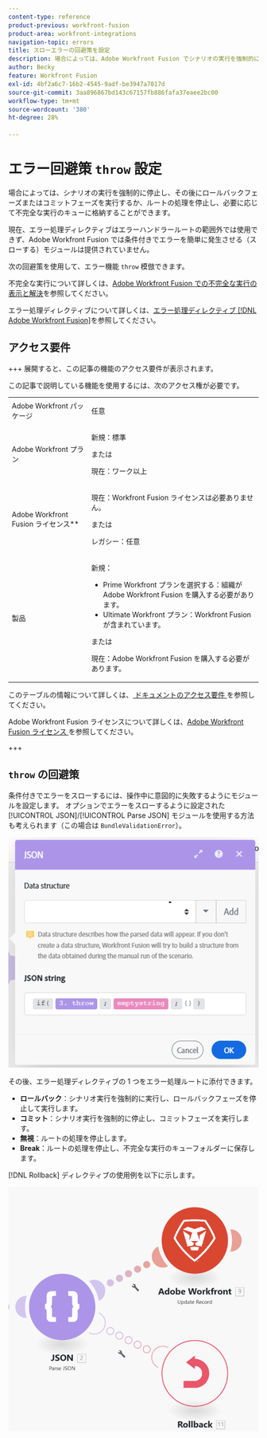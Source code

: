 ```yaml
---
content-type: reference
product-previous: workfront-fusion
product-area: workfront-integrations
navigation-topic: errors
title: スローエラーの回避策を設定
description: 場合によっては、Adobe Workfront Fusion でシナリオの実行を強制的に停止し、その後でロールバックまたはコミットフェーズを実行したり、ルートの処理を停止して必要に応じて不完全な実行をビューのキューに格納し、不完全な実行を解決したりすることができます。
author: Becky
feature: Workfront Fusion
exl-id: 4bf2a6c7-16b2-4545-9adf-be3947a7017d
source-git-commit: 3aa896867bd143c67157fb886fafa37eaee2bc00
workflow-type: tm+mt
source-wordcount: '380'
ht-degree: 28%

---
```


# エラー回避策 `throw` 設定

場合によっては、シナリオの実行を強制的に停止し、その後にロールバックフェーズまたはコミットフェーズを実行するか、ルートの処理を停止し、必要に応じて不完全な実行のキューに格納することができます。

現在、エラー処理ディレクティブはエラーハンドラールートの範囲外では使用できず、Adobe Workfront Fusion では条件付きでエラーを簡単に発生させる（スローする）モジュールは提供されていません。

次の回避策を使用して、エラー機能 `throw` 模倣できます。

不完全な実行について詳しくは、[Adobe Workfront Fusion での不完全な実行の表示と解決](/help/workfront-fusion/manage-scenarios/view-and-resolve-incomplete-executions.md)を参照してください。

エラー処理ディレクティブについて詳しくは、[エラー処理ディレクティブ [!DNL Adobe Workfront Fusion]](/help/workfront-fusion/references/errors/directives-for-error-handling.md)を参照してください。

## アクセス要件

+++ 展開すると、この記事の機能のアクセス要件が表示されます。

この記事で説明している機能を使用するには、次のアクセス権が必要です。

<table style="table-layout:auto">
 <col> 
 <col> 
 <tbody> 
  <tr> 
   <td role="rowheader">Adobe Workfront パッケージ 
   <td> <p>任意</p> </td> 
  </tr> 
  <tr data-mc-conditions=""> 
   <td role="rowheader">Adobe Workfront プラン</td> 
   <td> <p>新規：標準</p><p>または</p><p>現在：ワーク以上</p> </td> 
  </tr> 
  <tr> 
   <td role="rowheader">Adobe Workfront Fusion ライセンス**</td> 
   <td>
   <p>現在：Workfront Fusion ライセンスは必要ありません。</p>
   <p>または</p>
   <p>レガシー：任意 </p>
   </td> 
  </tr> 
  <tr> 
   <td role="rowheader">製品</td> 
   <td>
   <p>新規：</p> <ul><li>Prime Workfront プランを選択する：組織がAdobe Workfront Fusion を購入する必要があります。</li><li>Ultimate Workfront プラン：Workfront Fusion が含まれています。</li></ul>
   <p>または</p>
   <p>現在：Adobe Workfront Fusion を購入する必要があります。</p>
   </td> 
  </tr>
 </tbody> 
</table>

このテーブルの情報について詳しくは、[ ドキュメントのアクセス要件 ](/help/workfront-fusion/references/licenses-and-roles/access-level-requirements-in-documentation.md) を参照してください。

Adobe Workfront Fusion ライセンスについて詳しくは、[Adobe Workfront Fusion ライセンス ](/help/workfront-fusion/set-up-and-manage-workfront-fusion/licensing-operations-overview/license-automation-vs-integration.md) を参照してください。

+++

## `throw` の回避策

条件付きでエラーをスローするには、操作中に意図的に失敗するようにモジュールを設定します。 オプションでエラーをスローするように設定された [!UICONTROL JSON]/[!UICONTROL Parse JSON] モジュールを使用する方法も考えられます（この場合は `BundleValidationError`）。

![JSON エラー ](assets/json-parse-json.png)

その後、エラー処理ディレクティブの 1 つをエラー処理ルートに添付できます。

* **ロールバック**：シナリオ実行を強制的に実行し、ロールバックフェーズを停止して実行します。
* **コミット**：シナリオ実行を強制的に停止し、コミットフェーズを実行します。
* **無視**：ルートの処理を停止します。
* **Break**：ルートの処理を停止し、不完全な実行のキューフォルダーに保存します。

[!DNL Rollback] ディレクティブの使用例を以下に示します。

![ ロールバックディレクティブ ](assets/rollback-directive.png)
